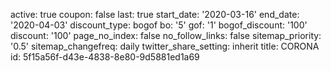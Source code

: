 active: true
coupon: false
last: true
start_date: '2020-03-16'
end_date: '2020-04-03'
discount_type: bogof
bo: '5'
gof: '1'
bogof_discount: '100'
discount: '100'
page_no_index: false
no_follow_links: false
sitemap_priority: '0.5'
sitemap_changefreq: daily
twitter_share_setting: inherit
title: CORONA
id: 5f15a56f-d43e-4838-8e80-9d5881ed1a69
